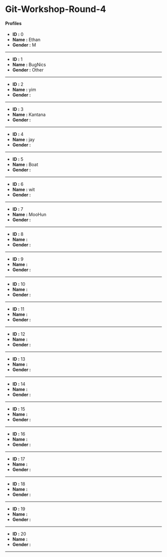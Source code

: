 # Git-Workshop-Round-4

#### Profiles

- **ID :** 0
- **Name :** Ethan
- **Gender :** M

---

- **ID :** 1
- **Name :** BugNics
- **Gender :** Other

---

- **ID :** 2
- **Name :** yim
- **Gender :** <M or F>

---

- **ID :** 3
- **Name :** Kantana
- **Gender :** <M or F>

---

- **ID :** 4
- **Name :** jay
- **Gender :** <M or F>

---

- **ID :** 5
- **Name :** Boat
- **Gender :** <M or F>

---

- **ID :** 6
- **Name :** wit
- **Gender :** <M or F>

---

- **ID :** 7
- **Name :** MooHun
- **Gender :** <M or F>

---

- **ID :** 8
- **Name :** <name>
- **Gender :** <M or F>

---

- **ID :** 9
- **Name :** <name>
- **Gender :** <M or F>

---

- **ID :** 10
- **Name :** <name>
- **Gender :** <M or F>

---

- **ID :** 11
- **Name :** <name>
- **Gender :** <M or F>

---

- **ID :** 12
- **Name :** <name>
- **Gender :** <M or F>

---

- **ID :** 13
- **Name :** <name>
- **Gender :** <M or F>

---

- **ID :** 14
- **Name :** <name>
- **Gender :** <M or F>

---

- **ID :** 15
- **Name :** <name>
- **Gender :** <M or F>

---

- **ID :** 16
- **Name :** <name>
- **Gender :** <M or F>

---

- **ID :** 17
- **Name :** <name>
- **Gender :** <M or F>

---

- **ID :** 18
- **Name :** <name>
- **Gender :** <M or F>

---

- **ID :** 19
- **Name :** <name>
- **Gender :** <M or F>

---

- **ID :** 20
- **Name :** <name>
- **Gender :** <M or F>

---
